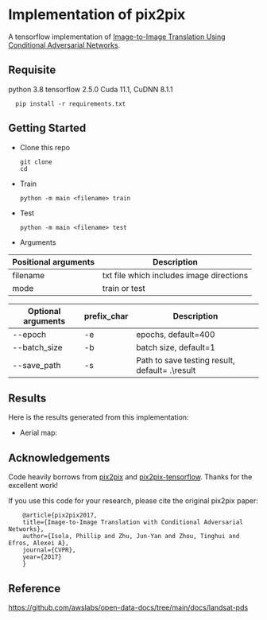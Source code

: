 # Implementation of pix2pix
A tensorflow implementation of [Image-to-Image Translation Using Conditional Adversarial Networks](https://github.com/phillipi/pix2pix).



## Requisite

python 3.8
tensorflow 2.5.0
Cuda 11.1, CuDNN 8.1.1

	  pip install -r requirements.txt

## Getting Started
* Clone this repo

      git clone 
      cd 
      
* Train

	  python -m main <filename> train

* Test

	  python -m main <filename> test

* Arguments

 | Positional arguments | Description |
 | ------------- | ------------- |
 | filename | txt file which includes image directions |
 | mode | train or test |
 
 | Optional arguments | prefix_char | Description |
 | ------------- | ------------- |------------- |
 | --epoch | -e | epochs, default=400 |
 | --batch_size | -b | batch size, default=1 |
 | --save_path | -s | Path to save testing result, default= .\result |
      
## Results
Here is the results generated from this implementation:

* Aerial map:

## Acknowledgements
Code heavily borrows from [pix2pix](https://github.com/phillipi/pix2pix) and [pix2pix-tensorflow](https://github.com/yenchenlin/pix2pix-tensorflow). Thanks for the excellent work!

If you use this code for your research, please cite the original pix2pix paper:

		@article{pix2pix2017,
  		title={Image-to-Image Translation with Conditional Adversarial Networks},
  		author={Isola, Phillip and Zhu, Jun-Yan and Zhou, Tinghui and Efros, Alexei A},
  		journal={CVPR},
  		year={2017}
		}


## Reference
 
 https://github.com/awslabs/open-data-docs/tree/main/docs/landsat-pds